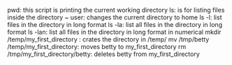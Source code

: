pwd: this script is printing the current working directory
ls:  is for listing files inside the directory
~ user: changes the current directory to home 
ls -l: list files in the directory in long format
ls -la: list all files in the directory in long format
ls -lan: list all files in the directory in long format in numerical
mkdir /temp/my_first_directory : crates the directory in /temp/
mv  /tmp/betty /temp/my_first_directory: moves betty to my_first_directory
rm /tmp/my_first_directory/betty: deletes betty from my_first_directory 
